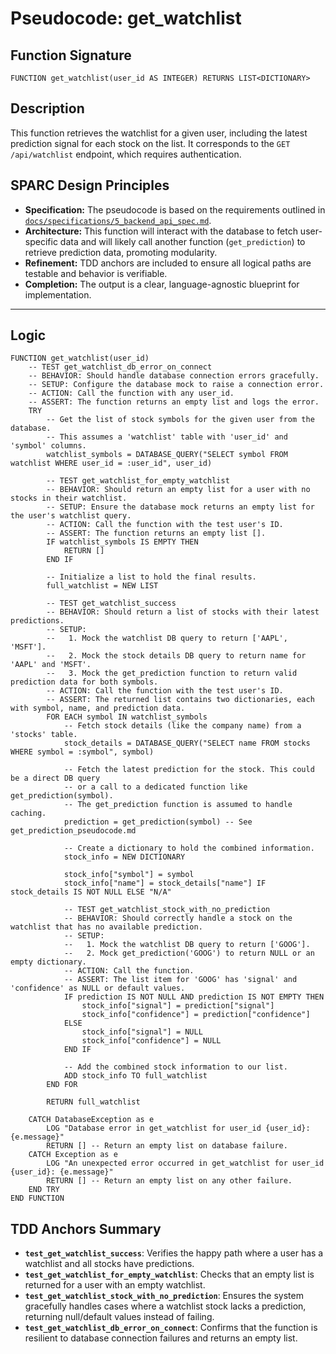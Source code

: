 # Pseudocode: get_watchlist

## Function Signature

`FUNCTION get_watchlist(user_id AS INTEGER) RETURNS LIST<DICTIONARY>`

## Description

This function retrieves the watchlist for a given user, including the latest prediction signal for each stock on the list. It corresponds to the `GET /api/watchlist` endpoint, which requires authentication.

## SPARC Design Principles

- **Specification:** The pseudocode is based on the requirements outlined in [`docs/specifications/5_backend_api_spec.md`](docs/specifications/5_backend_api_spec.md:79-102).
- **Architecture:** This function will interact with the database to fetch user-specific data and will likely call another function (`get_prediction`) to retrieve prediction data, promoting modularity.
- **Refinement:** TDD anchors are included to ensure all logical paths are testable and behavior is verifiable.
- **Completion:** The output is a clear, language-agnostic blueprint for implementation.

---

## Logic

```plaintext
FUNCTION get_watchlist(user_id)
    -- TEST get_watchlist_db_error_on_connect
    -- BEHAVIOR: Should handle database connection errors gracefully.
    -- SETUP: Configure the database mock to raise a connection error.
    -- ACTION: Call the function with any user_id.
    -- ASSERT: The function returns an empty list and logs the error.
    TRY
        -- Get the list of stock symbols for the given user from the database.
        -- This assumes a 'watchlist' table with 'user_id' and 'symbol' columns.
        watchlist_symbols = DATABASE_QUERY("SELECT symbol FROM watchlist WHERE user_id = :user_id", user_id)

        -- TEST get_watchlist_for_empty_watchlist
        -- BEHAVIOR: Should return an empty list for a user with no stocks in their watchlist.
        -- SETUP: Ensure the database mock returns an empty list for the user's watchlist query.
        -- ACTION: Call the function with the test user's ID.
        -- ASSERT: The function returns an empty list [].
        IF watchlist_symbols IS EMPTY THEN
            RETURN []
        END IF

        -- Initialize a list to hold the final results.
        full_watchlist = NEW LIST

        -- TEST get_watchlist_success
        -- BEHAVIOR: Should return a list of stocks with their latest predictions.
        -- SETUP:
        --   1. Mock the watchlist DB query to return ['AAPL', 'MSFT'].
        --   2. Mock the stock details DB query to return name for 'AAPL' and 'MSFT'.
        --   3. Mock the get_prediction function to return valid prediction data for both symbols.
        -- ACTION: Call the function with the test user's ID.
        -- ASSERT: The returned list contains two dictionaries, each with symbol, name, and prediction data.
        FOR EACH symbol IN watchlist_symbols
            -- Fetch stock details (like the company name) from a 'stocks' table.
            stock_details = DATABASE_QUERY("SELECT name FROM stocks WHERE symbol = :symbol", symbol)

            -- Fetch the latest prediction for the stock. This could be a direct DB query
            -- or a call to a dedicated function like get_prediction(symbol).
            -- The get_prediction function is assumed to handle caching.
            prediction = get_prediction(symbol) -- See get_prediction_pseudocode.md

            -- Create a dictionary to hold the combined information.
            stock_info = NEW DICTIONARY

            stock_info["symbol"] = symbol
            stock_info["name"] = stock_details["name"] IF stock_details IS NOT NULL ELSE "N/A"

            -- TEST get_watchlist_stock_with_no_prediction
            -- BEHAVIOR: Should correctly handle a stock on the watchlist that has no available prediction.
            -- SETUP:
            --   1. Mock the watchlist DB query to return ['GOOG'].
            --   2. Mock get_prediction('GOOG') to return NULL or an empty dictionary.
            -- ACTION: Call the function.
            -- ASSERT: The list item for 'GOOG' has 'signal' and 'confidence' as NULL or default values.
            IF prediction IS NOT NULL AND prediction IS NOT EMPTY THEN
                stock_info["signal"] = prediction["signal"]
                stock_info["confidence"] = prediction["confidence"]
            ELSE
                stock_info["signal"] = NULL
                stock_info["confidence"] = NULL
            END IF

            -- Add the combined stock information to our list.
            ADD stock_info TO full_watchlist
        END FOR

        RETURN full_watchlist

    CATCH DatabaseException as e
        LOG "Database error in get_watchlist for user_id {user_id}: {e.message}"
        RETURN [] -- Return an empty list on database failure.
    CATCH Exception as e
        LOG "An unexpected error occurred in get_watchlist for user_id {user_id}: {e.message}"
        RETURN [] -- Return an empty list on any other failure.
    END TRY
END FUNCTION
```

## TDD Anchors Summary

-   **`test_get_watchlist_success`**: Verifies the happy path where a user has a watchlist and all stocks have predictions.
-   **`test_get_watchlist_for_empty_watchlist`**: Checks that an empty list is returned for a user with an empty watchlist.
-   **`test_get_watchlist_stock_with_no_prediction`**: Ensures the system gracefully handles cases where a watchlist stock lacks a prediction, returning null/default values instead of failing.
-   **`test_get_watchlist_db_error_on_connect`**: Confirms that the function is resilient to database connection failures and returns an empty list.
